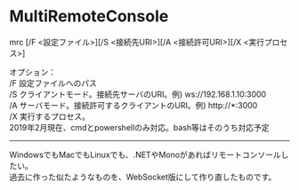 # MultiRemoteConsole

mrc [/F <設定ファイル>][/S <接続先URI>][/A <接続許可URI>][/X <実行プロセス>]

オプション：  
    /F  設定ファイルへのパス  
    /S  クライアントモード。接続先サーバのURI。例) ws://192.168.1.10:3000  
    /A  サーバモード。接続許可するクライアントのURI。例) http://*:3000  
    /X  実行するプロセス。  
        2019年2月現在、cmdとpowershellのみ対応。bash等はそのうち対応予定  

---

WindowsでもMacでもLinuxでも、.NETやMonoがあればリモートコンソールしたい。<br>
過去に作った似たようなものを、WebSocket版にして作り直したものです。<br>